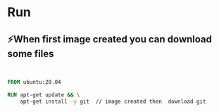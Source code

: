 # Run


##  ⚡️When first image created you can download some files



```dockerfile


FROM ubuntu:20.04

RUN apt-get update && \
    apt-get install -y git  // image created then  download git
```





